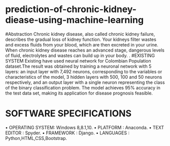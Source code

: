 # prediction-of-chronic-kidney-diease-using-machine-learning 
#Abstraction 
  Chronic kidney disease, also called chronic kidney failure, describes the
gradual loss of kidney function. Your kidneys filter wastes and excess fluids
from your blood, which are then excreted in your urine. When chronic kidney
disease reaches an advanced stage, dangerous levels of fluid, electrolytes and
wastes can build up in your body. . 
#EXISTING SYSTEM 
    Existing have used neural network for Colombian Population
dataset.The result was obtained by training a neuronal network with 5 layers:
an input layer with 7,492 neurons, corresponding to the variables or
characteristics of the model, 3 hidden layers with 500, 100 and 50 neurons
respectively, and an output layer with a single neuron representing the class of
the binary classification problem.
The model achieves 95% accuracy in the test data set, making its application
for disease prognosis feasible.  
# SOFTWARE SPECIFICATIONS 
• OPERATING SYSTEM: Windows 8,8.1,10.
• PLATFORM : Anaconda.
• TEXT EDITOR : Spyder.
• FRAMEWORK : Django.
• LANGUAGES : Python,HTML,CSS,Bootstrap.
